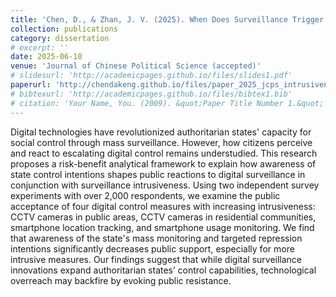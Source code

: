 ```yaml
---
title: 'Chen, D., & Zhan, J. V. (2025). When Does Surveillance Trigger Resistance? Public Response to Escalating Digital Control in China'
collection: publications
category: dissertation
# excerpt: ''
date: 2025-06-10
venue: 'Journal of Chinese Political Science (accepted)'
# slidesurl: 'http://academicpages.github.io/files/slides1.pdf'
paperurl: 'http://chendakeng.github.io/files/paper_2025_jcps_intrusivenss.pdf'
# bibtexurl: 'http://academicpages.github.io/files/bibtex1.bib'
# citation: 'Your Name, You. (2009). &quot;Paper Title Number 1.&quot; <i>Journal 1</i>. 1(1).'
---
```


Digital technologies have revolutionized authoritarian states' capacity for social control through mass surveillance. However, how citizens perceive and react to escalating digital control remains understudied. This research proposes a risk-benefit analytical framework to explain how awareness of state control intentions shapes public reactions to digital surveillance in conjunction with surveillance intrusiveness. Using two independent survey experiments with over 2,000 respondents, we examine the public acceptance of four digital control measures with increasing intrusiveness: CCTV cameras in public areas, CCTV cameras in residential communities, smartphone location tracking, and smartphone usage monitoring. We find that awareness of the state's mass monitoring and targeted repression intentions significantly decreases public support, especially for more intrusive measures. Our findings suggest that while digital surveillance innovations expand authoritarian states’ control capabilities, technological overreach may backfire by evoking public resistance.
